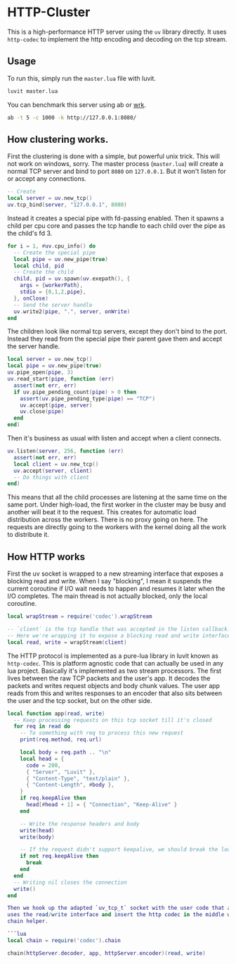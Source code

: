 # HTTP-Cluster

This is a high-performance HTTP server using the `uv` library directly.  It uses `http-codec` to implement the http encoding and decoding on the tcp stream.

## Usage

To run this, simply run the `master.lua` file with luvit.

```sh
luvit master.lua
```

You can benchmark this server using ab or [wrk](https://github.com/wg/wrk).

```sh
ab -t 5 -c 1000 -k http://127.0.0.1:8080/
```

## How clustering works.

First the clustering is done with a simple, but powerful unix trick.  This
will not work on windows, sorry.  The master process (`master.lua`) will
create a normal TCP server and bind to port `8080` on `127.0.0.1`.  But it
won't listen for or accept any connections.

```lua
-- Create
local server = uv.new_tcp()
uv.tcp_bind(server, "127.0.0.1", 8080)
```

Instead it creates a special pipe with fd-passing enabled.  Then it spawns a
child per cpu core and passes the tcp handle to each child over the pipe as
the child's fd 3.

```lua
for i = 1, #uv.cpu_info() do
  -- Create the special pipe
  local pipe = uv.new_pipe(true)
  local child, pid
  -- Create the child
  child, pid = uv.spawn(uv.exepath(), {
    args = {workerPath},
    stdio = {0,1,2,pipe},
  }, onClose)
  -- Send the server handle
  uv.write2(pipe, ".", server, onWrite)
end
```

The children look like normal tcp servers, except they don't bind to the port.
Instead they read from the special pipe their parent gave them and accept the
server handle.

```lua
local server = uv.new_tcp()
local pipe = uv.new_pipe(true)
uv.pipe_open(pipe, 3)
uv.read_start(pipe, function (err)
  assert(not err, err)
  if uv.pipe_pending_count(pipe) > 0 then
    assert(uv.pipe_pending_type(pipe) == "TCP")
    uv.accept(pipe, server)
    uv.close(pipe)
  end
end)
```

Then it's business as usual with listen and accept when a client connects.

```lua
uv.listen(server, 256, function (err)
  assert(not err, err)
  local client = uv.new_tcp()
  uv.accept(server, client)
  -- Do things with client
end)
```

This means that all the child processes are listening at the same time on the
same port.  Under high-load, the first worker in the cluster may be busy and
another will beat it to the request.  This creates for automatic load
distribution across the workers.  There is no proxy going on here.  The
requests are directly going to the workers with the kernel doing all the work
to distribute it.

## How HTTP works

First the uv socket is wrapped to a new streaming interface that exposes a
blocking read and write.  When I say "blocking", I mean it suspends the
current coroutine if I/O wait needs to happen and resumes it later when the
I/O completes.  The main thread is not actually blocked, only the local
coroutine.

```lua
local wrapStream = require('codec').wrapStream

-- `client` is the tcp handle that was accepted in the listen callback.
-- Here we're wrapping it to expose a blocking read and write interface.
local read, write = wrapStream(client)
```

The HTTP protocol is implemented as a pure-lua library in luvit known as
`http-codec`.  This is platform agnostic code that can actually be used in any
lua project.  Basically it's implemented as two stream processors.  The first
lives between the raw TCP packets and the user's app.  It decodes the packets
and writes request objects and body chunk values.  The user app reads from
this and writes responses to an encoder that also sits between the user and
the tcp socket, but on the other side.

```lua
local function app(read, write)
  -- Keep processing requests on this tcp socket till it's closed
  for req in read do
    -- To something with req to process this new request
    print(req.method, req.url)

    local body = req.path .. "\n"
    local head = {
      code = 200,
      { "Server", "Luvit" },
      { "Content-Type", "text/plain" },
      { "Content-Length", #body },
    }
    if req.keepAlive then
      head[#head + 1] = { "Connection", "Keep-Alive" }
    end

    -- Write the response headers and body
    write(head)
    write(body)

    -- If the request didn't support keepalive, we should break the loop
    if not req.keepAlive then
      break
    end
  end
  -- Writing nil closes the connection
  write()
end

Then we hook up the adapted `uv_tcp_t` socket with the user code that also
uses the read/write interface and insert the http codec in the middle with the
chain helper.

```lua
local chain = require('codec').chain

chain(httpServer.decoder, app, httpServer.encoder)(read, write)
```
